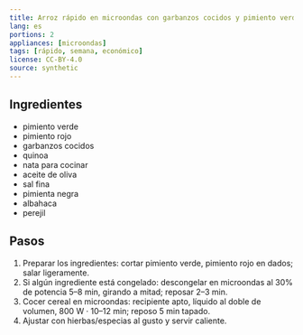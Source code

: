 ```yaml
---
title: Arroz rápido en microondas con garbanzos cocidos y pimiento verde
lang: es
portions: 2
appliances: [microondas]
tags: [rápido, semana, económico]
license: CC-BY-4.0
source: synthetic
---
```

## Ingredientes
- pimiento verde
- pimiento rojo
- garbanzos cocidos
- quinoa
- nata para cocinar
- aceite de oliva
- sal fina
- pimienta negra
- albahaca
- perejil

## Pasos
1. Preparar los ingredientes: cortar pimiento verde, pimiento rojo en dados; salar ligeramente.
2. Si algún ingrediente está congelado: descongelar en microondas al 30% de potencia 5–8 min, girando a mitad; reposar 2–3 min.
3. Cocer cereal en microondas: recipiente apto, líquido al doble de volumen, 800 W · 10–12 min; reposo 5 min tapado.
4. Ajustar con hierbas/especias al gusto y servir caliente.
